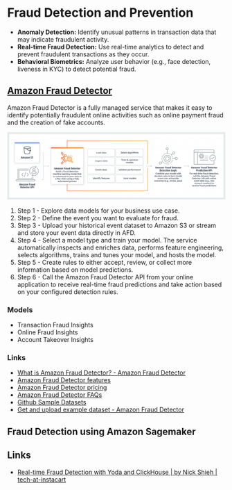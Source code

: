 # Fraud Detection and Prevention

- **Anomaly Detection:** Identify unusual patterns in transaction data that may indicate fraudulent activity.
- **Real-time Fraud Detection:** Use real-time analytics to detect and prevent fraudulent transactions as they occur.
- **Behavioral Biometrics:** Analyze user behavior (e.g., face detection, liveness in KYC) to detect potential fraud.

## [Amazon Fraud Detector](https://aws.amazon.com/fraud-detector/)

Amazon Fraud Detector is a fully managed service that makes it easy to identify potentially fraudulent online activities such as online payment fraud and the creation of fake accounts.

![Amazon Fraud Detector](../../media/Pasted%20image%2020240916160527.png)

1. Step 1 - Explore data models for your business use case.
2. Step 2 - Define the event you want to evaluate for fraud.
3. Step 3 - Upload your historical event dataset to Amazon S3 or stream and store your event data directly in AFD.
4. Step 4 - Select a model type and train your model. The service automatically inspects and enriches data, performs feature engineering, selects algorithms, trains and tunes your model, and hosts the model.
5. Step 5 - Create rules to either accept, review, or collect more information based on model predictions.
6. Step 6 - Call the Amazon Fraud Detector API from your online application to receive real-time fraud predictions and take action based on your configured detection rules.

### Models

- Transaction Fraud Insights
- Online Fraud Insights
- Account Takeover Insights

### Links

- [What is Amazon Fraud Detector? - Amazon Fraud Detector](https://docs.aws.amazon.com/frauddetector/latest/ug/what-is-frauddetector.html)
- [Amazon Fraud Detector features](https://aws.amazon.com/fraud-detector/features/)
- [Amazon Fraud Detector pricing](https://aws.amazon.com/fraud-detector/pricing/)
- [Amazon Fraud Detector FAQs](https://aws.amazon.com/fraud-detector/faqs/)
- [Github Sample Datasets](https://github.com/aws-samples/aws-fraud-detector-samples/tree/master/data)
- [Get and upload example dataset - Amazon Fraud Detector](https://docs.aws.amazon.com/frauddetector/latest/ug/step-1-get-s3-data.html)

## Fraud Detection using Amazon Sagemaker

## Links

- [Real-time Fraud Detection with Yoda and ClickHouse | by Nick Shieh | tech-at-instacart](https://tech.instacart.com/real-time-fraud-detection-with-yoda-and-clickhouse-bd08e9dbe3f4)
